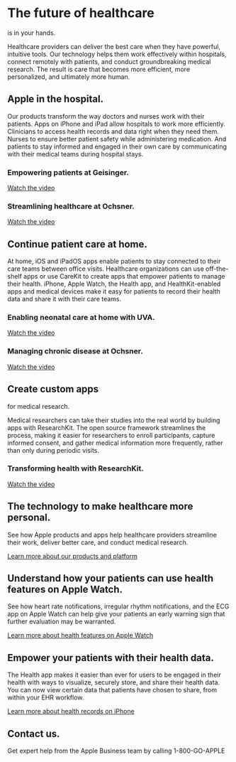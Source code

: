 # The future of healthcare

is in your hands.

Healthcare providers can deliver the best care when they have powerful, intuitive tools.  Our technology helps them work effectively within hospitals, connect remotely with patients, and conduct groundbreaking medical research. The result is care that becomes more efficient, more personalized, and ultimately more human.

## Apple in the hospital.

Our products transform the way doctors and nurses work with their patients. Apps on iPhone and iPad allow hospitals to work more efficiently. Clinicians to access health records and data right when they need them. Nurses to ensure better patient safety while administering medication. And patients to stay informed and engaged in their own care by communicating with their medical teams during hospital stays.

### Empowering patients at Geisinger.

[Watch the video](/105/media/us/healthcare/2018/b961bE48_d511_4812_8dee_e470452375a3/films/geisinger/healthcare-geisinger-tpl-cc-us-20180503_1280x720h.mp4)

### Streamlining healthcare at Ochsner.

[Watch the video](/105/media/us/business/2015/6d4fa492_02f8_41e8_9da0_f8d2d46a3fc0/oschner/inpatient/ochsner-inpatient-cc-us-20151217_r848-9dwc.mov)

## Continue patient care at home.

At home, iOS and iPadOS apps enable patients to stay connected to their care teams between office visits. Healthcare organizations can use off-the-shelf apps or use CareKit to create apps that empower patients to manage their health. iPhone, Apple Watch, the Health app, and HealthKit-enabled apps and medical devices make it easy for patients to record their health data and share it with their care teams.

### Enabling neonatal care at home with UVA.

[Watch the video](/105/media/us/healthcare/2019/cE249dd1_58dc_487a_880b_6a1bc197cc43/films/uva-childrens-hospital/healthcare-uva-childrens-hospital-tpl-cc-us-20190307_1280x720h.mp4)

### Managing chronic disease at Ochsner.

[Watch the video](/105/media/us/business/2015/6d4fa492_02f8_41e8_9da0_f8d2d46a3fc0/oschner/outpatient/ochsner-outpatient-cc-us-20151217_r848-9dwc.mov)

## Create custom apps

for medical research.

Medical researchers can take their studies into the real world by building apps with ResearchKit. The open source framework streamlines the process, making it easier for researchers to enroll participants, capture informed consent, and gather medical information more frequently, rather than only during periodic visits.

### Transforming health with ResearchKit.

[Watch the video](/105/media/us/researchkit/2016/a63aa7d4_e6fd_483f_a59d_d962016c8093/films/carekit/researchkit-carekit-cc-us-20160321_r848-9dwc.mov)

## The technology to make healthcare more personal.

See how Apple products and apps help healthcare providers streamline their work, deliver better care, and conduct medical research.

[Learn more about our products and platform](/healthcare/products-platform/)

## Understand how your patients can use health features on Apple&nbsp;Watch.

See how heart rate notifications, irregular rhythm notifications, and the ECG app on Apple&nbsp;Watch can help give your patients an early warning sign that further evaluation may be warranted.

[Learn more about health features on Apple&nbsp;Watch](/healthcare/apple-watch/)

## Empower your patients with their health&nbsp;data.

The Health app makes it easier than ever for users to be engaged in their health with ways to visualize, securely store, and share their health data. You can now view certain data that patients have chosen to share, from within your EHR workflow.

[Learn more about health records on iPhone](/healthcare/health-records/)

## Contact us.

Get expert help from the Apple Business team by calling 1-800-GO-APPLE
